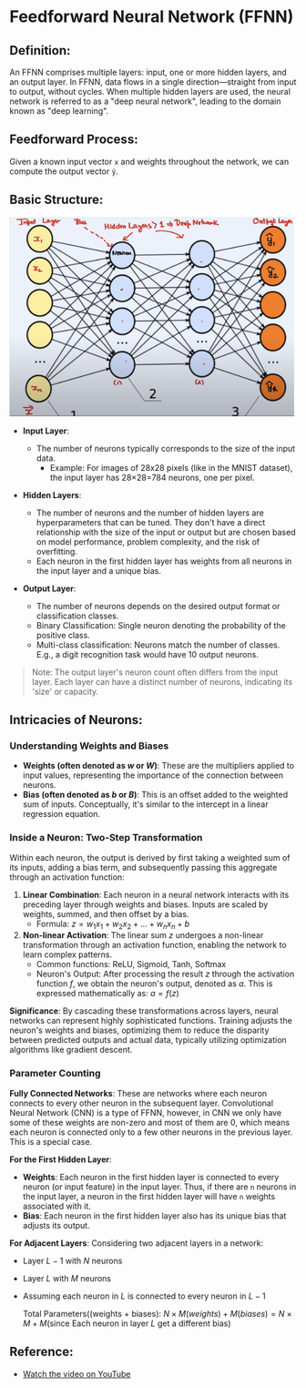 # Feedforward Neural Network (FFNN)
## Definition:
An FFNN comprises multiple layers: input, one or more hidden layers, and an output layer. In FFNN, data flows in a single direction—straight from input to output, without cycles. When multiple hidden layers are used, the neural network is referred to as a "deep neural network", leading to the domain known as "deep learning".

## Feedforward Process:
Given a known input vector `x` and weights throughout the network, we can compute the output vector `ŷ`.

## Basic Structure:
<img src="FFNN.png" width="500" height="350" alt="Feedforward Neural Network Diagram">

- **Input Layer**:
  - The number of neurons typically corresponds to the size of the input data.
    - Example: For images of 28x28 pixels (like in the MNIST dataset), the input layer has 28×28=784 neurons, one per pixel.

- **Hidden Layers**:
  - The number of neurons and the number of hidden layers are hyperparameters that can be tuned. They don't have a direct relationship with the size of the input or output but are chosen based on model performance, problem complexity, and the risk of overfitting.
  - Each neuron in the first hidden layer has weights from all neurons in the input layer and a unique bias.
- **Output Layer**:
  - The number of neurons depends on the desired output format or classification classes.
  - Binary Classification: Single neuron denoting the probability of the positive class.
  - Multi-class classification: Neurons match the number of classes. E.g., a digit recognition task would have 10 output neurons.

> Note: The output layer's neuron count often differs from the input layer. Each layer can have a distinct number of neurons, indicating its 'size' or capacity.
>
## Intricacies of Neurons:
### Understanding Weights and Biases
- **Weights (often denoted as $w$ or $W$)**: These are the multipliers applied to input values, representing the importance of the connection between neurons.
- **Bias (often denoted as $b$ or $B$)**: This is an offset added to the weighted sum of inputs. Conceptually, it's similar to the intercept in a linear regression equation.

### Inside a Neuron: Two-Step Transformation

Within each neuron, the output is derived by first taking a weighted sum of its inputs, adding a bias term, and subsequently passing this aggregate through an activation function: 

1. **Linear Combination**: Each neuron in a neural network interacts with its preceding layer through weights and biases. Inputs are scaled by weights, summed, and then offset by a bias.
    - Formula: $z = w_1x_1 + w_2x_2 + ... + w_nx_n + b$
3. **Non-linear Activation**: The linear sum $z$ undergoes a non-linear transformation through an activation function, enabling the network to learn complex patterns.
   - Common functions: ReLU, Sigmoid, Tanh, Softmax
   - Neuron's Output: After processing the result $z$ through the activation function $f$, we obtain the neuron's output, denoted as $a$. This is expressed mathematically as: $a = f(z)$
  
   
**Significance**: By cascading these transformations across layers, neural networks can represent highly sophisticated functions. Training adjusts the neuron's weights and biases, optimizing them to reduce the disparity between predicted outputs and actual data, typically utilizing optimization algorithms like gradient descent.

### Parameter Counting

**Fully Connected Networks**: These are networks where each neuron connects to every other neuron in the subsequent layer. Convolutional Neural Network (CNN) is a type of FFNN, however, in CNN we only have some of these weights are non-zero and most of them are 0, which means each neuron is connected only to a few other neurons in the previous layer. This is a special case.

**For the First Hidden Layer**:
- **Weights**: Each neuron in the first hidden layer is connected to every neuron (or input feature) in the input layer. Thus, if there are `n` neurons in the input layer, a neuron in the first hidden layer will have `n` weights associated with it.
- **Bias**: Each neuron in the first hidden layer also has its unique bias that adjusts its output.
  
**For Adjacent Layers**:
Considering two adjacent layers in a network: 
- Layer $L-1$ with $N$ neurons
- Layer $L$ with $M$ neurons
- Assuming each neuron in $L$ is connected to every neuron in $L-1$

  Total Parameters((weights + biases):
  $N \times M (weights) + M (biases) = N \times M + M$(since Each neuron in layer $L$ get a different bias)

## Reference:
- [Watch the video on YouTube](https://youtube.com/watch?v=jTzJ9zjC8nU)






















